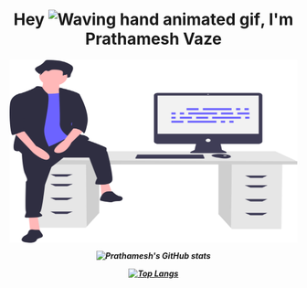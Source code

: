 <h1 align="center">Hey <img src="https://raw.githubusercontent.com/nixin72/nixin72/master/wave.gif" 
         alt="Waving hand animated gif"
         height="45"
         width="45" />, I'm Prathamesh Vaze</h1>
<h5 align="center">

<img align="center" alt="GIF" src="https://github.com/PrathameshVaze1/PrathameshVaze1/blob/main/code1.svg?raw=true" width="600" height="320"/>

![Prathamesh's GitHub stats](https://github-readme-stats.vercel.app/api?username=PrathameshVaze1&show_icons=true&theme=radical)

[![Top Langs](https://github-readme-stats.vercel.app/api/top-langs/?username=PrathameshVaze1&layout=compact)](https://github.com/anuraghazra/github-readme-stats)

